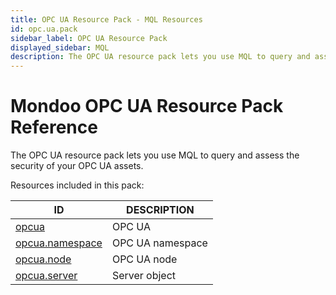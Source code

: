 ```yaml
---
title: OPC UA Resource Pack - MQL Resources
id: opc.ua.pack
sidebar_label: OPC UA Resource Pack
displayed_sidebar: MQL
description: The OPC UA resource pack lets you use MQL to query and assess the security of your OPC UA assets.
---
```


# Mondoo OPC UA Resource Pack Reference

The OPC UA resource pack lets you use MQL to query and assess the security of your OPC UA assets.

Resources included in this pack:

| ID                                    | DESCRIPTION      |
| ------------------------------------- | ---------------- |
| [opcua](opcua.md)                     | OPC UA           |
| [opcua.namespace](opcua.namespace.md) | OPC UA namespace |
| [opcua.node](opcua.node.md)           | OPC UA node      |
| [opcua.server](opcua.server.md)       | Server object    |

